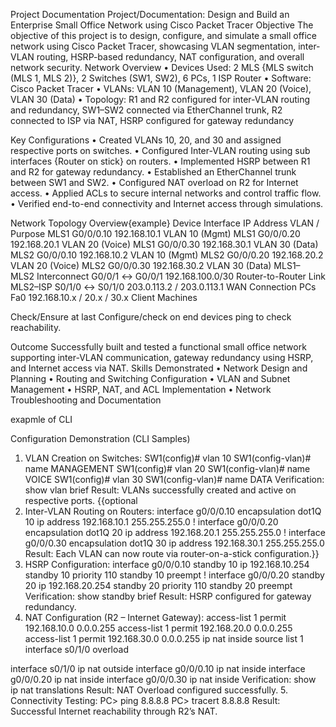 Project Documentation
Project/Documentation: Design and Build an Enterprise Small Office Network using Cisco Packet Tracer
Objective
The objective of this project is to design, configure, and simulate a small office network using Cisco Packet Tracer, showcasing VLAN segmentation, inter-VLAN routing, HSRP-based redundancy, NAT configuration, and overall network security. 
Network Overview
•	Devices Used: 2 MLS {MLS switch (MLS 1, MLS 2)}, 2 Switches (SW1, SW2), 6 PCs, 1 ISP Router
•	Software: Cisco Packet Tracer
•	VLANs: VLAN 10 (Management), VLAN 20 (Voice), VLAN 30 (Data)
•	Topology: R1 and R2 configured for inter-VLAN routing and redundancy, SW1–SW2 connected via EtherChannel trunk, R2 connected to ISP via NAT, HSRP configured for gateway redundancy

 

Key Configurations
•	Created VLANs 10, 20, and 30 and assigned respective ports on switches.
•	Configured Inter-VLAN routing using sub interfaces {Router on stick} on routers.
•	Implemented HSRP between R1 and R2 for gateway redundancy.
•	Established an EtherChannel trunk between SW1 and SW2.
•	Configured NAT overload on R2 for Internet access.
•	Applied ACLs to secure internal networks and control traffic flow.
•	Verified end-to-end connectivity and Internet access through simulations.


Network Topology Overview{example}
Device	Interface	IP Address	VLAN / Purpose
MLS1	G0/0/0.10	192.168.10.1	VLAN 10 (Mgmt)
MLS1	G0/0/0.20	192.168.20.1	VLAN 20 (Voice)
MLS1	G0/0/0.30	192.168.30.1	VLAN 30 (Data)
MLS2	G0/0/0.10	192.168.10.2	VLAN 10 (Mgmt)
MLS2	G0/0/0.20	192.168.20.2	VLAN 20 (Voice)
MLS2	G0/0/0.30	192.168.30.2	VLAN 30 (Data)
MLS1– MLS2 Interconnect	G0/0/1 ↔ G0/0/1	192.168.100.0/30	Router-to-Router Link
MLS2–ISP	S0/1/0 ↔ S0/1/0	203.0.113.2 / 203.0.113.1	WAN Connection
PCs	Fa0	192.168.10.x / 20.x / 30.x	Client Machines


Check/Ensure at last
Configure/check on end devices ping to check reachability. 

Outcome
Successfully built and tested a functional small office network supporting inter-VLAN communication, gateway redundancy using HSRP, and Internet access via NAT.
Skills Demonstrated
•	Network Design and Planning
•	Routing and Switching Configuration
•	VLAN and Subnet Management
•	HSRP, NAT, and ACL Implementation
•	Network Troubleshooting and Documentation


exapmle of CLI

Configuration Demonstration (CLI Samples)
1.	VLAN Creation on Switches:
SW1(config)# vlan 10
SW1(config-vlan)# name MANAGEMENT
SW1(config)# vlan 20
SW1(config-vlan)# name VOICE
SW1(config)# vlan 30
SW1(config-vlan)# name DATA
Verification:
show vlan brief
Result: VLANs successfully created and active on respective ports.
{{optional 
2.	 Inter-VLAN Routing on Routers:
interface g0/0/0.10
 encapsulation dot1Q 10
 ip address 192.168.10.1 255.255.255.0
!
interface g0/0/0.20
 encapsulation dot1Q 20
 ip address 192.168.20.1 255.255.255.0
!
interface g0/0/0.30
 encapsulation dot1Q 30
 ip address 192.168.30.1 255.255.255.0
Result: Each VLAN can now route via router-on-a-stick configuration.}}
3.	HSRP Configuration:
interface g0/0/0.10
 standby 10 ip 192.168.10.254
 standby 10 priority 110
 standby 10 preempt
!
interface g0/0/0.20
 standby 20 ip 192.168.20.254
 standby 20 priority 110
 standby 20 preempt
Verification:
show standby brief
Result: HSRP configured for gateway redundancy.
4.	NAT Configuration (R2 – Internet Gateway):
access-list 1 permit 192.168.10.0 0.0.0.255
access-list 1 permit 192.168.20.0 0.0.0.255
access-list 1 permit 192.168.30.0 0.0.0.255
ip nat inside source list 1 interface s0/1/0 overload

interface s0/1/0
 ip nat outside
interface g0/0/0.10
 ip nat inside
interface g0/0/0.20
 ip nat inside
interface g0/0/0.30
 ip nat inside
Verification:
show ip nat translations
Result: NAT Overload configured successfully.
5.	Connectivity Testing:
PC> ping 8.8.8.8
PC> tracert 8.8.8.8
Result: Successful Internet reachability through R2’s NAT.


